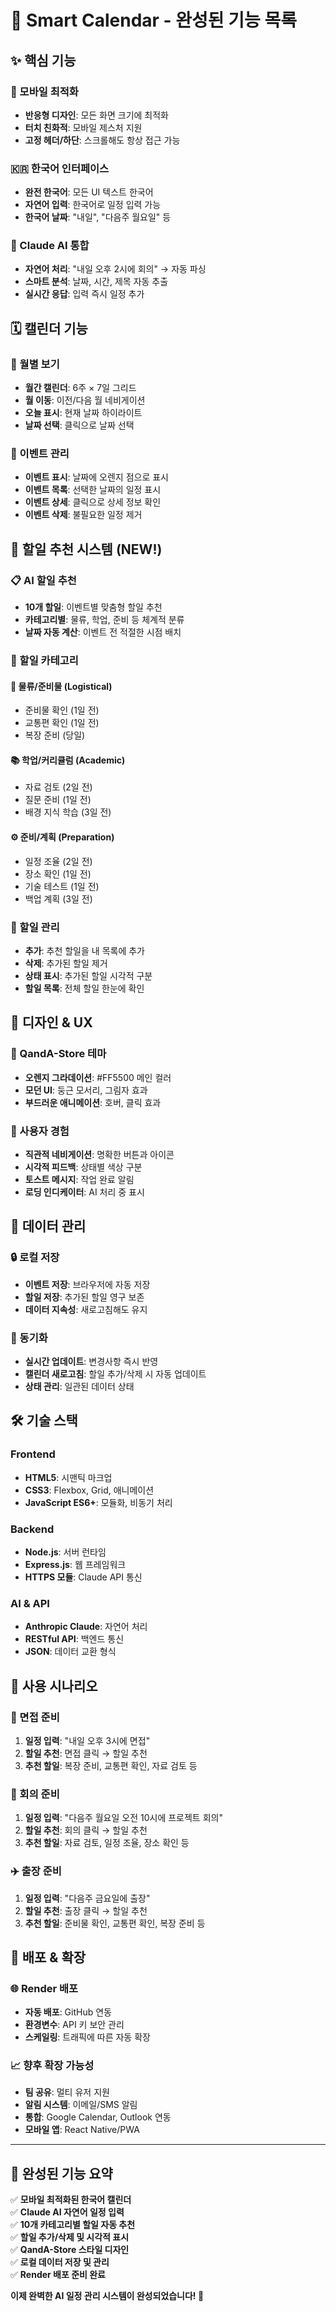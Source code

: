 # 🎯 Smart Calendar - 완성된 기능 목록

## ✨ 핵심 기능

### 📱 모바일 최적화
- **반응형 디자인**: 모든 화면 크기에 최적화
- **터치 친화적**: 모바일 제스처 지원
- **고정 헤더/하단**: 스크롤해도 항상 접근 가능

### 🇰🇷 한국어 인터페이스
- **완전 한국어**: 모든 UI 텍스트 한국어
- **자연어 입력**: 한국어로 일정 입력 가능
- **한국어 날짜**: "내일", "다음주 월요일" 등

### 🤖 Claude AI 통합
- **자연어 처리**: "내일 오후 2시에 회의" → 자동 파싱
- **스마트 분석**: 날짜, 시간, 제목 자동 추출
- **실시간 응답**: 입력 즉시 일정 추가

## 🗓️ 캘린더 기능

### 📅 월별 보기
- **월간 캘린더**: 6주 × 7일 그리드
- **월 이동**: 이전/다음 월 네비게이션
- **오늘 표시**: 현재 날짜 하이라이트
- **날짜 선택**: 클릭으로 날짜 선택

### 🎯 이벤트 관리
- **이벤트 표시**: 날짜에 오렌지 점으로 표시
- **이벤트 목록**: 선택한 날짜의 일정 표시
- **이벤트 상세**: 클릭으로 상세 정보 확인
- **이벤트 삭제**: 불필요한 일정 제거

## 🚀 할일 추천 시스템 (NEW!)

### 📋 AI 할일 추천
- **10개 할일**: 이벤트별 맞춤형 할일 추천
- **카테고리별**: 물류, 학업, 준비 등 체계적 분류
- **날짜 자동 계산**: 이벤트 전 적절한 시점 배치

### 🎯 할일 카테고리

#### 🎒 물류/준비물 (Logistical)
- 준비물 확인 (1일 전)
- 교통편 확인 (1일 전)
- 복장 준비 (당일)

#### 📚 학업/커리큘럼 (Academic)
- 자료 검토 (2일 전)
- 질문 준비 (1일 전)
- 배경 지식 학습 (3일 전)

#### ⚙️ 준비/계획 (Preparation)
- 일정 조율 (2일 전)
- 장소 확인 (1일 전)
- 기술 테스트 (1일 전)
- 백업 계획 (3일 전)

### 🔧 할일 관리
- **추가**: 추천 할일을 내 목록에 추가
- **삭제**: 추가된 할일 제거
- **상태 표시**: 추가된 할일 시각적 구분
- **할일 목록**: 전체 할일 한눈에 확인

## 🎨 디자인 & UX

### 🎨 QandA-Store 테마
- **오렌지 그라데이션**: #FF5500 메인 컬러
- **모던 UI**: 둥근 모서리, 그림자 효과
- **부드러운 애니메이션**: 호버, 클릭 효과

### 📱 사용자 경험
- **직관적 네비게이션**: 명확한 버튼과 아이콘
- **시각적 피드백**: 상태별 색상 구분
- **토스트 메시지**: 작업 완료 알림
- **로딩 인디케이터**: AI 처리 중 표시

## 💾 데이터 관리

### 🔒 로컬 저장
- **이벤트 저장**: 브라우저에 자동 저장
- **할일 저장**: 추가된 할일 영구 보존
- **데이터 지속성**: 새로고침해도 유지

### 🔄 동기화
- **실시간 업데이트**: 변경사항 즉시 반영
- **캘린더 새로고침**: 할일 추가/삭제 시 자동 업데이트
- **상태 관리**: 일관된 데이터 상태

## 🛠️ 기술 스택

### Frontend
- **HTML5**: 시맨틱 마크업
- **CSS3**: Flexbox, Grid, 애니메이션
- **JavaScript ES6+**: 모듈화, 비동기 처리

### Backend
- **Node.js**: 서버 런타임
- **Express.js**: 웹 프레임워크
- **HTTPS 모듈**: Claude API 통신

### AI & API
- **Anthropic Claude**: 자연어 처리
- **RESTful API**: 백엔드 통신
- **JSON**: 데이터 교환 형식

## 📱 사용 시나리오

### 🎯 면접 준비
1. **일정 입력**: "내일 오후 3시에 면접"
2. **할일 추천**: 면접 클릭 → 할일 추천
3. **추천 할일**: 복장 준비, 교통편 확인, 자료 검토 등

### 🏢 회의 준비
1. **일정 입력**: "다음주 월요일 오전 10시에 프로젝트 회의"
2. **할일 추천**: 회의 클릭 → 할일 추천
3. **추천 할일**: 자료 검토, 일정 조율, 장소 확인 등

### ✈️ 출장 준비
1. **일정 입력**: "다음주 금요일에 출장"
2. **할일 추천**: 출장 클릭 → 할일 추천
3. **추천 할일**: 준비물 확인, 교통편 확인, 복장 준비 등

## 🚀 배포 & 확장

### 🌐 Render 배포
- **자동 배포**: GitHub 연동
- **환경변수**: API 키 보안 관리
- **스케일링**: 트래픽에 따른 자동 확장

### 📈 향후 확장 가능성
- **팀 공유**: 멀티 유저 지원
- **알림 시스템**: 이메일/SMS 알림
- **통합**: Google Calendar, Outlook 연동
- **모바일 앱**: React Native/PWA

---

## 🎉 완성된 기능 요약

✅ **모바일 최적화된 한국어 캘린더**  
✅ **Claude AI 자연어 일정 입력**  
✅ **10개 카테고리별 할일 자동 추천**  
✅ **할일 추가/삭제 및 시각적 표시**  
✅ **QandA-Store 스타일 디자인**  
✅ **로컬 데이터 저장 및 관리**  
✅ **Render 배포 준비 완료**

**이제 완벽한 AI 일정 관리 시스템이 완성되었습니다! 🚀** 